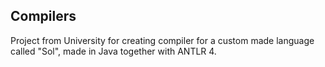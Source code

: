 ## Compilers

Project from University for creating compiler for a custom made language called "Sol", made in Java together with ANTLR 4.
